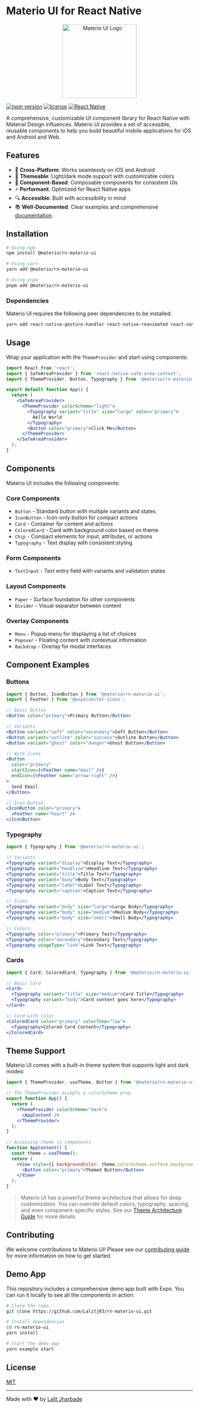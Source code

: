 # Materio UI for React Native

<p align="center">
  <img src="docs/assets/icon.png" alt="Materio UI Logo" width="200" height="200">
</p>

[![npm version](https://img.shields.io/npm/v/@materio/rn-materio-ui)](https://www.npmjs.com/package/@materio/rn-materio-ui)
[![license](https://img.shields.io/npm/l/@materio/rn-materio-ui)](LICENSE)
[![React Native](https://img.shields.io/badge/React%20Native-0.65+-blue)](https://reactnative.dev/)

A comprehensive, customizable UI component library for React Native with Material Design influences. Materio UI provides a set of accessible, reusable components to help you build beautiful mobile applications for iOS and Android and Web.

## Features

- 📱 **Cross-Platform**: Works seamlessly on iOS and Android
- 🎨 **Themeable**: Light/dark mode support with customizable colors
- 🧩 **Component-Based**: Composable components for consistent UIs
- ⚡ **Performant**: Optimized for React Native apps
- 🔍 **Accessible**: Built with accessibility in mind
- 📚 **Well-Documented**: Clear examples and comprehensive [documentation](docs/DOCUMENTATION.md).

## Installation

```sh
# Using npm
npm install @materio/rn-materio-ui

# Using yarn
yarn add @materio/rn-materio-ui

# Using pnpm
pnpm add @materio/rn-materio-ui
```

### Dependencies

Materio UI requires the following peer dependencies to be installed:

```sh
yarn add react-native-gesture-handler react-native-reanimated react-native-safe-area-context
```

## Usage

Wrap your application with the `ThemeProvider` and start using components:

```jsx
import React from 'react';
import { SafeAreaProvider } from 'react-native-safe-area-context';
import { ThemeProvider, Button, Typography } from '@materio/rn-materio-ui';

export default function App() {
  return (
    <SafeAreaProvider>
      <ThemeProvider colorScheme="light">
        <Typography variant="title" size="large" color="primary">
          Hello World
        </Typography>
        <Button color="primary">Click Me</Button>
      </ThemeProvider>
    </SafeAreaProvider>
  );
}
```

## Components

Materio UI includes the following components:

### Core Components

- `Button` - Standard button with multiple variants and states
- `IconButton` - Icon-only button for compact actions
- `Card` - Container for content and actions
- `ColoredCard` - Card with background color based on theme
- `Chip` - Compact elements for input, attributes, or actions
- `Typography` - Text display with consistent styling

### Form Components

- `TextInput` - Text entry field with variants and validation states

### Layout Components

- `Paper` - Surface foundation for other components
- `Divider` - Visual separator between content

### Overlay Components

- `Menu` - Popup menu for displaying a list of choices
- `Popover` - Floating content with contextual information
- `Backdrop` - Overlay for modal interfaces

## Component Examples

### Buttons

```jsx
import { Button, IconButton } from '@materio/rn-materio-ui';
import { Feather } from '@expo/vector-icons';

// Basic Button
<Button color="primary">Primary Button</Button>

// Variants
<Button variant="soft" color="secondary">Soft Button</Button>
<Button variant="outline" color="success">Outline Button</Button>
<Button variant="ghost" color="danger">Ghost Button</Button>

// With Icons
<Button
  color="primary"
  startIcon={<Feather name="mail" />}
  endIcon={<Feather name="arrow-right" />}
>
  Send Email
</Button>

// Icon Button
<IconButton color="primary">
  <Feather name="heart" />
</IconButton>
```

### Typography

```jsx
import { Typography } from '@materio/rn-materio-ui';

// Variants
<Typography variant="display">Display Text</Typography>
<Typography variant="headline">Headline Text</Typography>
<Typography variant="title">Title Text</Typography>
<Typography variant="body">Body Text</Typography>
<Typography variant="label">Label Text</Typography>
<Typography variant="caption">Caption Text</Typography>

// Sizes
<Typography variant="body" size="large">Large Body</Typography>
<Typography variant="body" size="medium">Medium Body</Typography>
<Typography variant="body" size="small">Small Body</Typography>

// Colors
<Typography color="primary">Primary Text</Typography>
<Typography color="secondary">Secondary Text</Typography>
<Typography usageType="link">Link Text</Typography>
```

### Cards

```jsx
import { Card, ColoredCard, Typography } from '@materio/rn-materio-ui';

// Basic Card
<Card>
  <Typography variant="title" size="medium">Card Title</Typography>
  <Typography variant="body">Card content goes here</Typography>
</Card>

// Card with color
<ColoredCard color="primary" colorTone="low">
  <Typography>Colored Card Content</Typography>
</ColoredCard>
```

## Theme Support

Materio UI comes with a built-in theme system that supports light and dark modes:

```jsx
import { ThemeProvider, useTheme, Button } from '@materio/rn-materio-ui';

// The ThemeProvider accepts a colorScheme prop
export function App() {
  return (
    <ThemeProvider colorScheme="dark">
      <AppContent />
    </ThemeProvider>
  );
}

// Accessing theme in components
function AppContent() {
  const theme = useTheme();
  return (
    <View style={{ backgroundColor: theme.colorScheme.surface.background }}>
      <Button color="primary">Themed Button</Button>
    </View>
  );
}
```

> Materio UI has a powerful theme architecture that allows for deep customization. You can override default colors, typography, spacing, and even component-specific styles. See our [Theme Architecture Guide](docs/THEME_ARCHITECTURE.md) for more details.

## Contributing

We welcome contributions to Materio UI! Please see our [contributing guide](CONTRIBUTING.md) for more information on how to get started.

## Demo App

This repository includes a comprehensive demo app built with Expo. You can run it locally to see all the components in action:

```sh
# Clone the repo
git clone https://github.com/Lalitj03/rn-materio-ui.git

# Install dependencies
cd rn-materio-ui
yarn install

# Start the demo app
yarn example start
```

## License

[MIT](LICENSE)

---

Made with ❤️ by [Lalit Jharbade](https://github.com/Lalitj03)
